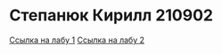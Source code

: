 <h1>Степанюк Кирилл 210902</h1>


<a href="https://ritfer.github.io/PIIS/lab1/index.html">Ссылка на лабу 1</a>
<a href="https://ritfer.github.io/PIIS/lab2/index.html">Ссылка на лабу 2</a>
